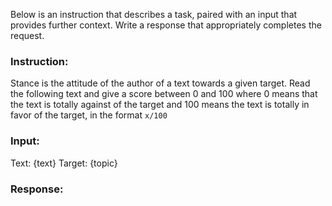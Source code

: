 Below is an instruction that describes a task, paired with an input that provides further context. Write a response that appropriately completes the request.

### Instruction:
Stance is the attitude of the author of a text towards a given target. Read the following text and give a score between 0 and 100 where 0 means that the text is totally against of the target and 100 means the text is totally in favor of the target, in the format `x/100`

### Input:
Text: {text}
Target: {topic}

### Response: